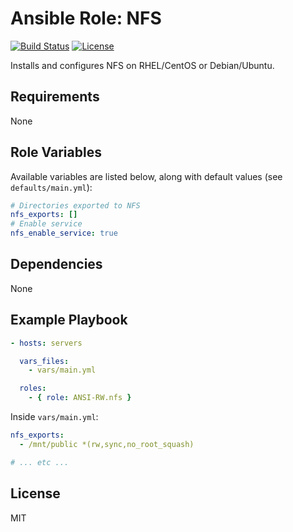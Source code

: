 Ansible Role: NFS
=================

[![Build Status](https://img.shields.io/travis/ANSI-RW/ansible-role-nfs.svg)](https://travis-ci.org/ANSI-RW/ansible-role-nfs) [![License](https://img.shields.io/badge/license-MIT-blue.svg)](https://raw.githubusercontent.com/ANSI-RW/ansible-role-nfs/master/LICENSE)

Installs and configures NFS on RHEL/CentOS or Debian/Ubuntu.

Requirements
------------

None

Role Variables
--------------

Available variables are listed below, along with default values (see `defaults/main.yml`):

```yaml
# Directories exported to NFS
nfs_exports: []
# Enable service
nfs_enable_service: true
```

Dependencies
------------

None

Example Playbook
----------------

```yaml
- hosts: servers

  vars_files:
    - vars/main.yml

  roles:
    - { role: ANSI-RW.nfs }
```

Inside `vars/main.yml`:

```yaml
nfs_exports:
  - /mnt/public *(rw,sync,no_root_squash)

# ... etc ...
```

License
-------

MIT
